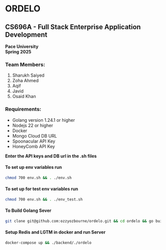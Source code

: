 # ORDELO

## CS696A - Full Stack Enterprise Application Development

**Pace University**  
**Spring 2025**

### Team Members:

1. Sharukh Saiyed
2. Zoha Ahmed
3. Aqif
4. Javid
5. Osaid Khan

### Requirements:

- Golang version 1.24.1 or higher
- Nodejs 22 or higher
- Docker
- Mongo Cloud DB URL
- Spoonacular API Key
- HoneyComb API Key

**Enter the API keys and DB url in the .sh files**

#### To set up env variables run

```bash
chmod 700 env.sh && . ./env.sh
```

#### To set up for test env variables run

```bash
chmod 700 env.sh && . ./env_test.sh
```

#### To Build Golang Sever

```bash
git clone git@github.com:ozzyozbourne/ordelo.git && cd ordelo && go build ./backend/
```

#### Setup Redis and LGTM in docker and run Server

```bash
docker-compose up && ./backend/./ordelo
```
